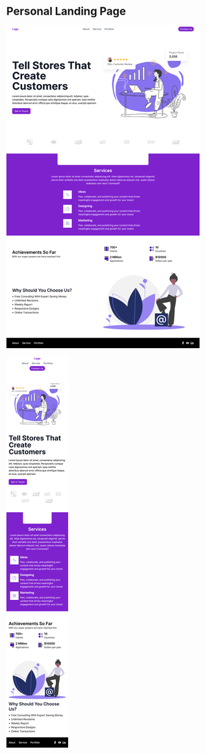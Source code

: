 # Personal Landing Page

![Desktop](https://github.com/nslcoder/my-tailwind-crafts/blob/main/screenshots/personal-landing-page/personal-landing-page-desktop.png)

![Mobile](https://github.com/nslcoder/my-tailwind-crafts/blob/main/screenshots/personal-landing-page/personal-landing-page-mobile.png)